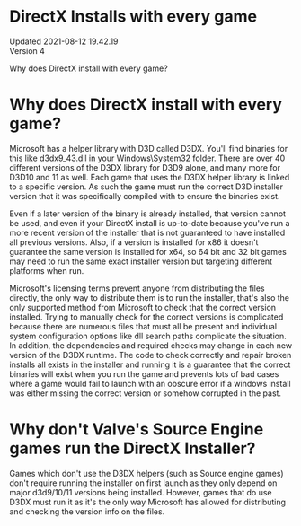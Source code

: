 # DirectX Installs with every game
Updated 2021-08-12 19.42.19  
Version 4  

Why does DirectX install with every game?  
  
# Why does DirectX install with every game?
  
Microsoft has a helper library with D3D called D3DX. You'll find binaries for this like d3dx9_43.dll in your Windows\System32 folder. There are over 40 different versions of the D3DX library for D3D9 alone, and many more for D3D10 and 11 as well. Each game that uses the D3DX helper library is linked to a specific version. As such the game must run the correct D3D installer version that it was specifically compiled with to ensure the binaries exist.  
  
Even if a later version of the binary is already installed, that version cannot be used, and even if your DirectX install is up-to-date because you've run a more recent version of the installer that is not guaranteed to have installed all previous versions. Also, if a version is installed for x86 it doesn't guarantee the same version is installed for x64, so 64 bit and 32 bit games may need to run the same exact installer version but targeting different platforms when run.  
  
Microsoft's licensing terms prevent anyone from distributing the files directly, the only way to distribute them is to run the installer, that's also the only supported method from Microsoft to check that the correct version installed. Trying to manually check for the correct versions is complicated because there are numerous files that must all be present and individual system configuration options like dll search paths complicate the situation. In addition, the dependencies and required checks may change in each new version of the D3DX runtime. The code to check correctly and repair broken installs all exists in the installer and running it is a guarantee that the correct binaries will exist when you run the game and prevents lots of bad cases where a game would fail to launch with an obscure error if a windows install was either missing the correct version or somehow corrupted in the past.  
  
  
# Why don't Valve's Source Engine games run the DirectX Installer?
  
Games which don't use the D3DX helpers (such as Source engine games) don't require running the installer on first launch as they only depend on major d3d9/10/11 versions being installed. However, games that do use D3DX must run it as it's the only way Microsoft has allowed for distributing and checking the version info on the files.